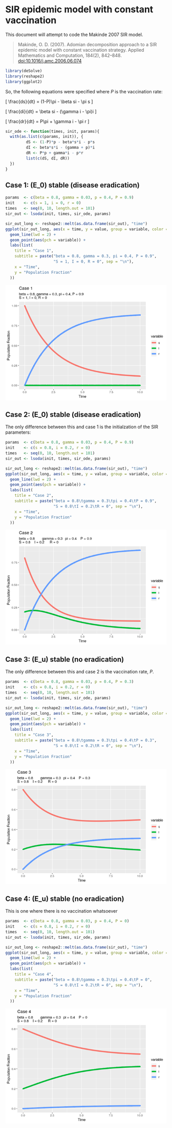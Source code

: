 SIR epidemic model with constant vaccination
================

This document will attempt to code the Makinde 2007 SIR model.

> Makinde, O. D. (2007). Adomian decomposition approach to a SIR
> epidemic model with constant vaccination strategy. Applied Mathematics
> and Computation, 184(2), 842–848.
> [doi:10.1016/j.amc.2006.06.074](https://doi.org/10.1016/j.amc.2006.06.074)

``` r
library(deSolve)
library(reshape2)
library(ggplot2)
```

So, the following equations were specified where *P* is the vaccination
rate:

\[
\frac{ds}{dt} = (1-P)\pi - \beta si - \pi s
\]

\[
\frac{di}{dt} = \beta si - (\gamma i - \pi)i
\]

\[
\frac{dr}{dt} = P\pi + \gamma i - \pi r
\]

``` r
sir_ode <- function(times, init, params){
  with(as.list(c(params, init)), {
         dS <- (1-P)*p - beta*s*i - p*s
         dI <- beta*s*i - (gamma + p)*i
         dR <- P*p + gamma*i - p*r
         list(c(dS, dI, dR))
  })
}
```

## Case 1: \(E_0\) stable (disease eradication)

``` r
params  <- c(beta = 0.8, gamma = 0.03, p = 0.4, P = 0.9)
init    <- c(s = 1, i = 0, r = 0)
times   <- seq(0, 10, length.out = 101)
sir_out <- lsoda(init, times, sir_ode, params)
```

``` r
sir_out_long <- reshape2::melt(as.data.frame(sir_out), "time")
ggplot(sir_out_long, aes(x = time, y = value, group = variable, color = variable)) +
  geom_line(lwd = 2) +
  geom_point(aes(pch = variable)) +
  labs(list(
    title = "Case 1",
    subtitle = paste("beta = 0.8, gamma = 0.3, pi = 0.4, P = 0.9",
                     "S = 1, I = 0, R = 0", sep = "\n"),
    x = "Time",
    y = "Population Fraction"
  ))
```

![](makinde_files/figure-gfm/plot_model-1.png)<!-- -->

## Case 2: \(E_0\) stable (disease eradication)

The only difference between this and case 1 is the initialzation of the
SIR parameters:

``` r
params  <- c(beta = 0.8, gamma = 0.03, p = 0.4, P = 0.9)
init    <- c(s = 0.8, i = 0.2, r = 0)
times   <- seq(0, 10, length.out = 101)
sir_out <- lsoda(init, times, sir_ode, params)
```

``` r
sir_out_long <- reshape2::melt(as.data.frame(sir_out), "time")
ggplot(sir_out_long, aes(x = time, y = value, group = variable, color = variable)) +
  geom_line(lwd = 2) +
  geom_point(aes(pch = variable)) +
  labs(list(
    title = "Case 2",
    subtitle = paste("beta = 0.8\tgamma = 0.3\tpi = 0.4\tP = 0.9",
                     "S = 0.8\tI = 0.2\tR = 0", sep = "\n"),
    x = "Time",
    y = "Population Fraction"
  ))
```

![](makinde_files/figure-gfm/plot_model_2-1.png)<!-- -->

## Case 3: \(E_u\) stable (no eradication)

The only difference between this and case 2 is the vaccination rate,
*P*.

``` r
params  <- c(beta = 0.8, gamma = 0.03, p = 0.4, P = 0.3)
init    <- c(s = 0.8, i = 0.2, r = 0)
times   <- seq(0, 10, length.out = 101)
sir_out <- lsoda(init, times, sir_ode, params)
```

``` r
sir_out_long <- reshape2::melt(as.data.frame(sir_out), "time")
ggplot(sir_out_long, aes(x = time, y = value, group = variable, color = variable)) +
  geom_line(lwd = 2) +
  geom_point(aes(pch = variable)) +
  labs(list(
    title = "Case 3",
    subtitle = paste("beta = 0.8\tgamma = 0.3\tpi = 0.4\tP = 0.3",
                     "S = 0.8\tI = 0.2\tR = 0", sep = "\n"),
    x = "Time",
    y = "Population Fraction"
  ))
```

![](makinde_files/figure-gfm/plot_model_3-1.png)<!-- -->

## Case 4: \(E_u\) stable (no eradication)

This is one where there is no vaccination whatsoever

``` r
params  <- c(beta = 0.8, gamma = 0.03, p = 0.4, P = 0)
init    <- c(s = 0.8, i = 0.2, r = 0)
times   <- seq(0, 10, length.out = 101)
sir_out <- lsoda(init, times, sir_ode, params)
```

``` r
sir_out_long <- reshape2::melt(as.data.frame(sir_out), "time")
ggplot(sir_out_long, aes(x = time, y = value, group = variable, color = variable)) +
  geom_line(lwd = 2) +
  geom_point(aes(pch = variable)) +
  labs(list(
    title = "Case 4",
    subtitle = paste("beta = 0.8\tgamma = 0.3\tpi = 0.4\tP = 0",
                     "S = 0.8\tI = 0.2\tR = 0", sep = "\n"),
    x = "Time",
    y = "Population Fraction"
  ))
```

![](makinde_files/figure-gfm/plot_model_4-1.png)<!-- -->
